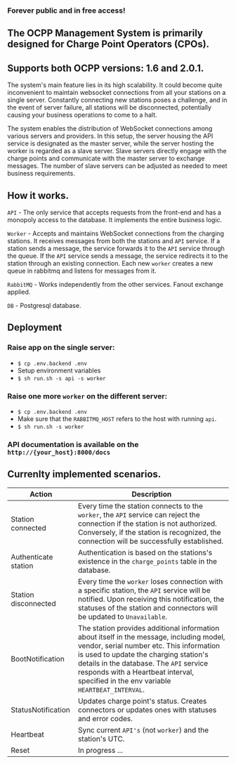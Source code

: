 ### Forever public and in free access!

The OCPP Management System is primarily designed for Charge Point Operators (CPOs).
----------
Supports both OCPP versions: 1.6 and 2.0.1.
----------

The system's main feature lies in its high scalability. It could become quite inconvenient to maintain websocket
connections from all your stations on a single server. Constantly connecting new stations poses a challenge,
and in the event of server failure, all stations will be disconnected,
potentially causing your business operations to come to a halt.

The system enables the distribution of WebSocket connections among various servers and providers. In this setup,
the server housing the API service is designated as the master server, while the server hosting the worker is
regarded as a slave server. Slave servers directly engage with the charge points and communicate with the
master server to exchange messages.
The number of slave servers can be adjusted as needed to meet business requirements.


How it works.
----------
`API` - The only service that accepts requests from the front-end and has a monopoly access
to the database. It implements the entire business logic.

`Worker` - Accepts and maintains WebSocket connections from the charging stations. It receives messages from both
the stations and `API` service. If a station sends a message, the service forwards it to the `API` service
through the queue. If the `API` service sends a message, the service redirects it to the station through an existing
connection. Each new `worker` creates a new queue in rabbitmq and listens for messages from it.

`RabbitMQ` - Works independently from the other services. Fanout exchange applied.

`DB` - Postgresql database.

Deployment
----------

### Raise app on the single server:

- ```$ cp .env.backend .env```
- Setup environment variables
- ```$ sh run.sh -s api -s worker```

### Raise one more `worker` on the different server:

- ```$ cp .env.backend .env```
- Make sure that the `RABBITMQ_HOST` refers to the host with running `api`.
- ```$ sh run.sh -s worker```

### API documentation is available on the `http://{your_host}:8000/docs`

Currenlty implemented scenarios.
--------

| Action             | Description                                                                                                                                                                                                                                                                                                       |
|--------------------|-------------------------------------------------------------------------------------------------------------------------------------------------------------------------------------------------------------------------------------------------------------------------------------------------------------------|
| Station connected  | Every time the station connects to the `worker`, the `API` service can reject the connection if the station is not authorized. Conversely, if the station is recognized, the connection will be successfully established.                                                                                         |
| Authenticate station | Authentication is based on the stations's existence in the `charge_points` table in the database.                                                                                                                                                                                                                 |
| Station disconnected | Every time the `worker` loses connection with a specific station, the `API` service will be notified. Upon receiving this notification, the statuses of the station and connectors will be updated to `Unavailable`.                                                                                              |
| BootNotification   | The station provides additional information about itself in the message, including model, vendor, serial number etc. This information is used to update the charging station's details in the database. The `API` service responds with a Heartbeat interval, specified in the env variable `HEARTBEAT_INTERVAL`. |
| StatusNotification | Updates charge point's status. Creates connectors or updates ones with statuses and error codes.                                                                                                                                                                                                                  |
| Heartbeat          | Sync current `API's` (not `worker`) and the station's UTC.                                                                                                                                                                                                                                                        |    
| Reset              | In progress ...                                                                                                                                                                                                                                                                                                   |  




